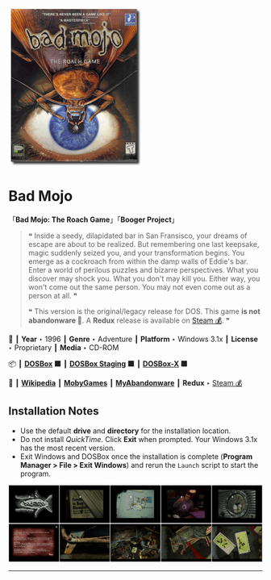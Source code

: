 ![](Thumbnail.png "application-thumbnail")

# Bad Mojo

「**Bad Mojo: The Roach Game**」「**Booger Project**」

> ❝ Inside a seedy, dilapidated bar in San Fransisco, your dreams of escape are about to be realized. But remembering one last keepsake, magic suddenly seized you, and your transformation begins. You emerge as a cockroach from within the damp walls of Eddie's bar. Enter a world of perilous puzzles and bizarre perspectives. What you discover may shock you. What you don't may kill you. Either way, you won't come out the same person. You may not even come out as a person at all. ❞
>
> ❝ This version is the original/legacy release for DOS. This game **is not abandonware 🚫**. A **Redux** release is available on [Steam 💰](https://store.steampowered.com/app/255960/Bad_Mojo_Redux/). ❞
>

📌 ┃ **Year** ‣ 1996 ┃ **Genre** ‣ Adventure ┃ **Platform** ‣ Windows 3.1x ┃ **License** ‣ Proprietary ┃ **Media** ‣ CD-ROM 

📦 ┃ **[DOSBox](https://www.dosbox.com/) 🟩** ┃ **[DOSBox Staging](https://dosbox-staging.github.io/) 🟩** ┃ **[DOSBox-X](https://dosbox-x.com/) 🟩** 

📎 ┃ **[Wikipedia](https://en.wikipedia.org/wiki/Bad_Mojo)** ┃ **[MobyGames](https://www.mobygames.com/game/2238/bad-mojo/)** ┃ **[MyAbandonware](https://www.myabandonware.com/game/bad-mojo-3gm)** ┃ **Redux** ‣ [Steam 💰](https://store.steampowered.com/app/255960/Bad_Mojo_Redux/) 

## Installation Notes
- Use the default **drive** and **directory** for the installation location.
- Do not install *QuickTime*. Click **Exit** when prompted. Your Windows 3.1x has the most recent version.
- Exit Windows and DOSBox once the installation is complete (**Program Manager > File > Exit Windows**) and rerun the `Launch` script to start the program.

![](Montage.png "Bad Mojo")

---

